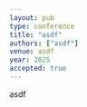 ```yaml
---
layout: pub
type: conference
title: "asdf"
authors: ["asdf"]
venue: asdf
year: 2025
accepted: true
---
```

asdf